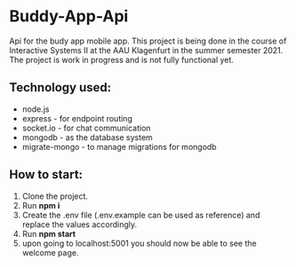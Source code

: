 # Buddy-App-Api

Api for the budy app mobile app.
This project is being done in the course of Interactive Systems II at the AAU Klagenfurt in the summer semester 2021.
The project is work in progress and is not fully functional yet.

## Technology used:
<ul>
  <li>node.js</li>
  <li>express - for endpoint routing</li>
  <li>socket.io - for chat communication</li>
  <li>mongodb - as the database system</li>
  <li>migrate-mongo - to manage migrations for mongodb</li>
</ul>


## How to start:
<ol>
  <li>Clone the project.</li>
  <li>Run <b>npm i</b></li>
  <li>Create the .env file (.env.example can be used as reference) and replace the values accordingly.</li>
  <li>Run <b>npm start</b></li>
  <li>upon going to localhost:5001 you should now be able to see the welcome page.</li>
</ol>
